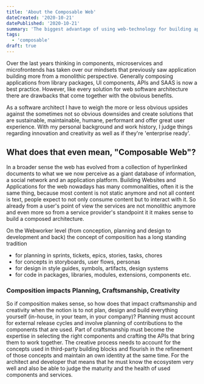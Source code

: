 ```yaml
---
title: 'About the Composable Web'
dateCreated: '2020-10-21'
datePublished: '2020-10-21'
summary: 'The biggest advantage of using web-technology for building applications is the ability to deliver incremental results fast. That fits right into an agile mindset, where short cycles of development lead from idea to prototype to usable software that can be incrementally shipped. Those ideas work best with component thinking, not only in terms of front-end components, but also in composition of webservices and APIs.'
tags:
  - 'composable'
draft: true
---
```


Over the last years thinking in components, microservices and microfrontends has taken over our mindsets that previously saw application building more from a monolithic perspective. Generally composing applications from library packages, UI components, APIs and SAAS is now a best practice. However, like every solution for web software architecture there are drawbacks that come together with the obvious benefits.

As a software architect I have to weigh the more or less obvious upsides against the sometimes not so obvious downsides and create solutions that are sustainable, maintainable, humane, performant and offer great user experience. With my personal background and work history, I judge things regarding innovation and creativity as well as if they're 'enterprise ready'.

## What does that even mean, "Composable Web"?

In a broader sense the web has evolved from a collection of hyperlinked documents to what we we now perceive as a giant database of information, a social network and an application platform. Building Websites and Applications for the web nowadays has many commonalities, often it is the same thing, because most content is not static anymore and not all content is text, people expect to not only consume content but to interact with it. So already from a user's point of view the services are not monolithic anymore and even more so from a service provider's standpoint it it makes sense to build a composed architecture.

On the Webworker level (from conception, planning and design to development and back) the concept of composition has a long standing tradition

- for planning in sprints, tickets, epics, stories, tasks, chores
- for concepts in storyboards, user flows, personas
- for design in style guides, symbols, artifacts, design systems
- for code in packages, libraries, modules, extensions, components etc.

### Composition impacts Planning, Craftsmanship, Creativity

So if composition makes sense, so how does that impact craftsmanship and creativity when the notion is to not plan, design and build everything yourself (in-house, in your team, in your company)? Planning must account for external release cycles and involve planning of contributions to the components that are used. Part of craftsmanship must become the expertise in selecting the right components and crafting the APIs that bring them to work together. The creative process needs to account for the concepts used in third-party building blocks and flourish in the refinement of those concepts and maintain an own identity at the same time.
For the architect and developer that means that he must know the ecosystem very well and also be able to judge the maturity and the health of used components and services.
